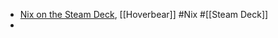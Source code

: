- [Nix on the Steam Deck](https://hoverbear.org/blog/nix-on-the-steam-deck/), [[Hoverbear]] #Nix #[[Steam Deck]]
-